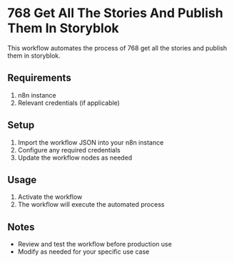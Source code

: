 # 768 Get All The Stories And Publish Them In Storyblok

This workflow automates the process of 768 get all the stories and publish them in storyblok.

## Requirements

1. n8n instance
2. Relevant credentials (if applicable)

## Setup

1. Import the workflow JSON into your n8n instance
2. Configure any required credentials
3. Update the workflow nodes as needed

## Usage

1. Activate the workflow
2. The workflow will execute the automated process

## Notes

- Review and test the workflow before production use
- Modify as needed for your specific use case
